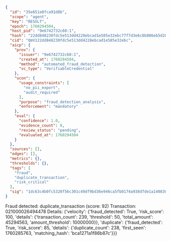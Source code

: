 ```json
{
  "id": "35e651e0fca91d8b",
  "scope": "agent",
  "key": "RESULT",
  "epoch": 1760294504,
  "host_pid": "9e6742732c60:1",
  "hash": "22dd848230fdc5e513dd4228ebcad1e585e32ebc77f7d3e6c8b806eb5d20bec1",
  "cid": "QmV122dd848230fdc5e513dd4228ebcad1e585e32ebc",
  "aicp": {
    "prov": {
      "issuer": "9e6742732c60:1",
      "created_at": 1760294504,
      "method": "automated_fraud_detection",
      "vc_type": "VerifiableCredential"
    },
    "ucon": {
      "usage_constraints": [
        "no_pii_export",
        "audit_required"
      ],
      "purpose": "fraud_detection_analysis",
      "enforcement": "mandatory"
    },
    "eval": {
      "confidence": 1.0,
      "evidence_count": 0,
      "review_status": "pending",
      "evaluated_at": 1760294504
    }
  },
  "sources": [],
  "edges": [],
  "metrics": {},
  "thresholds": {},
  "tags": [
    "fraud",
    "duplicate_transaction",
    "risk_critical"
  ],
  "sig": "1dc63c4b0fc5320f56c301c49df9bd36e946ca5fb0174a938d7de1a140830d88"
}
```

Fraud detected: duplicate_transaction (score: 92)
Transaction: 021000026494478
Details: {'velocity': {'fraud_detected': True, 'risk_score': 100, 'details': {'transaction_count': 239, 'threshold': 50, 'total_amount': 45294563, 'amount_threshold': 10000000}}, 'duplicate': {'fraud_detected': True, 'risk_score': 85, 'details': {'duplicate_count': 238, 'first_seen': 1760285763, 'matching_hash': 'bca1271a1f86b87c'}}}